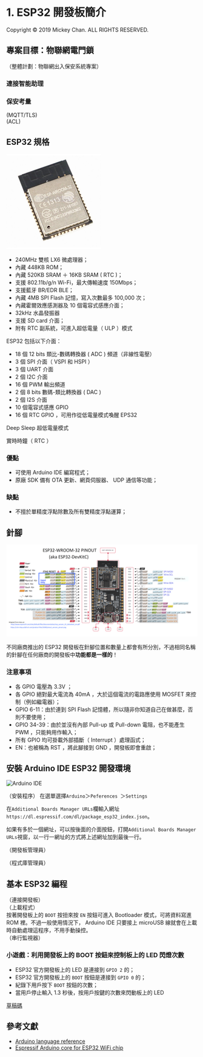 # 1. ESP32 開發板簡介
Copyright &copy; 2019 Mickey Chan. ALL RIGHTS RESERVED.  

## 專案目標：物聯網電門鎖
（整體計劃：物聯網出入保安系統專案）   

### 連接智能助理
  
### 保安考量
(MQTT/TLS)  
(ACL)  

## ESP32 規格
<img src="imgs/esp-wroom-32.jpg" width="250" alt="ESP-WROOM-32 模組" title="ESP-WROOM-32 模組" />

* 240MHz 雙核 LX6 微處理器；
* 內藏 448KB ROM；
* 內藏 520KB SRAM ＋ 16KB SRAM ( RTC )；
* 支援 802.11b/g/n Wi-Fi，最大傳輸速度 150Mbps；
* 支援藍牙 BR/EDR BLE；
* 內藏 4MB SPI Flash 記憶，寫入次數最多 100,000 次；
* 內藏霍爾效應感測器及 10 個電容式感應介面；
* 32kHz 水晶發振器
* 支援 SD card 介面；
* 附有 RTC 副系統，可進入超低電量（ ULP ）模式

ESP32 包括以下介面：

* 18 個 12 bits 類比-數碼轉換器 ( ADC ) 頻道（非線性電壓）
* 3 個 SPI 介面（ VSPI 和 HSPI ）
* 3 個 UART 介面
* 2 個 I2C 介面
* 16 個 PWM 輸出頻道
* 2 個 8 bits 數碼-類比轉換器 ( DAC )
* 2 個 I2S 介面
* 10 個電容式感應 GPIO
* 16 個 RTC GPIO ，可用作從低電量模式喚醒 EPS32

Deep Sleep 超低電量模式

實時時鐘（ RTC ）

### 優點
* 可使用 Arduino IDE 編寫程式；
* 原廠 SDK 備有 OTA 更新、網頁伺服器、 UDP 通信等功能；

### 缺點
* 不擅於單精度浮點除數及所有雙精度浮點運算；

## 針腳
![ESP32 Pinmap](imgs/esp32-pinout-v2.png?raw=true "ESP32 Pinmap")

不同廠商推出的 ESP32 開發板在針腳位置和數量上都會有所分別，不過相同名稱的針腳在任何廠商的開發板中**功能都是一樣的**！

### 注意事項
* 各 GPIO 電壓為 3.3V ；
* 各 GPIO 絕對最大電流為 40mA ，大於這個電流的電路應使用 MOSFET 來控制（例如繼電器）；
* GPIO 6-11：由於連到 SPI Flash 記憶體，所以隨非你知道自己在做甚麼，否則不要使用；
* GPIO 34-39：由於並沒有內部 Pull-up 或 Pull-down 電阻，也不能產生 PWM ，只能夠用作輸入；
* 所有 GPIO 均可掛載外部插斷（ Interrupt ）處理函式；
* EN：也被稱為 RST ，將此腳接到 GND ，開發板即會重啟；

## 安裝 Arduino IDE ESP32 開發環境
![Arduino IDE](https://raw.githubusercontent.com/espressif/arduino-esp32/master/docs/arduino-ide/win-screenshots/arduino-ide.png "Arduino IDE")

（安裝程序） 
在選單選擇`Arduino`＞`Peferences `＞`Settings`

在`Additional Boards Manager URLs`欄輸入網址`https://dl.espressif.com/dl/package_esp32_index.json`。

如果有多於一個網址，可以按後面的介面按鈕，打開`Additional Boards Manager URLs`視窗，以一行一網址的方式將上述網址加到最後一行。

（開發板管理員）

（程式庫管理員）  

## 基本 ESP32 編程
（連接開發板）  
（上載程式）  
按著開發板上的 `BOOT` 按扭來按 `EN` 按鈕可進入 Bootloader 模式，可將資料寫進 ROM 裡。不過一般使用情況下， Arduino IDE 只要接上 microUSB 線就會在上載時自動處理這程序，不用手動操控。  
（串行監視器）  

### 小遊戲：利用開發板上的 BOOT 按鈕來控制板上的 LED 閃燈次數
* ESP32 官方開發板上的 LED 是連接到 `GPIO 2` 的；
* ESP32 官方開發板上的 `BOOT` 按鈕是連接到 `GPIO 0` 的；
* 紀錄下用戶按下 `BOOT` 按鈕的次數；
* 當用戶停止輸入 1.3 秒後，按用戶按鍵的次數來閃動板上的 LED

[草稿碼](session_1.ino)

## 參考文獻
* [Arduino language reference](https://www.arduino.cc/en/Reference/HomePage)
* [Espressif Arduino core for ESP32 WiFi chip](https://github.com/espressif/arduino-esp32)
